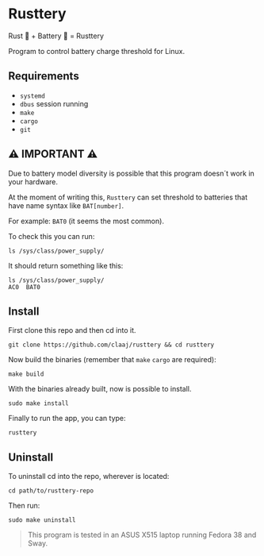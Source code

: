 # Rusttery

Rust  :crab: + Battery :battery: = Rusttery

Program to control battery charge threshold for Linux.

## Requirements

- `systemd`
- `dbus` session running 
- `make`
- `cargo`
- `git`

## :warning: IMPORTANT :warning:

Due to battery model diversity is possible that this program doesn´t work in your hardware.

At the moment of writing this, `Rusttery` can set threshold to batteries that have name syntax like `BAT[number]`. 

For example: `BAT0` (it seems the most common).

To check this you can run:

```shell
ls /sys/class/power_supply/
```

It should return something like this:

```shell
ls /sys/class/power_supply/
AC0  BAT0
```

## Install

First clone this repo and then cd into it.

```shell
git clone https://github.com/claaj/rusttery && cd rusttery
```

Now build the binaries (remember that `make` `cargo` are required):

```shell
make build
```

With the binaries already built, now is possible to install.

```shell
sudo make install
```

Finally to run the app, you can type:

```shell
rusttery
```

## Uninstall

To uninstall cd into the repo, wherever is located:

```shell
cd path/to/rusttery-repo
```

Then run:

```shell
sudo make uninstall
```



> This program is tested in an ASUS X515 laptop running Fedora 38 and Sway.
